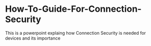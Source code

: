 # How-To-Guide-For-Connection-Security
This is a powerpoint explaing how Connection Security is needed for devices and its importance
